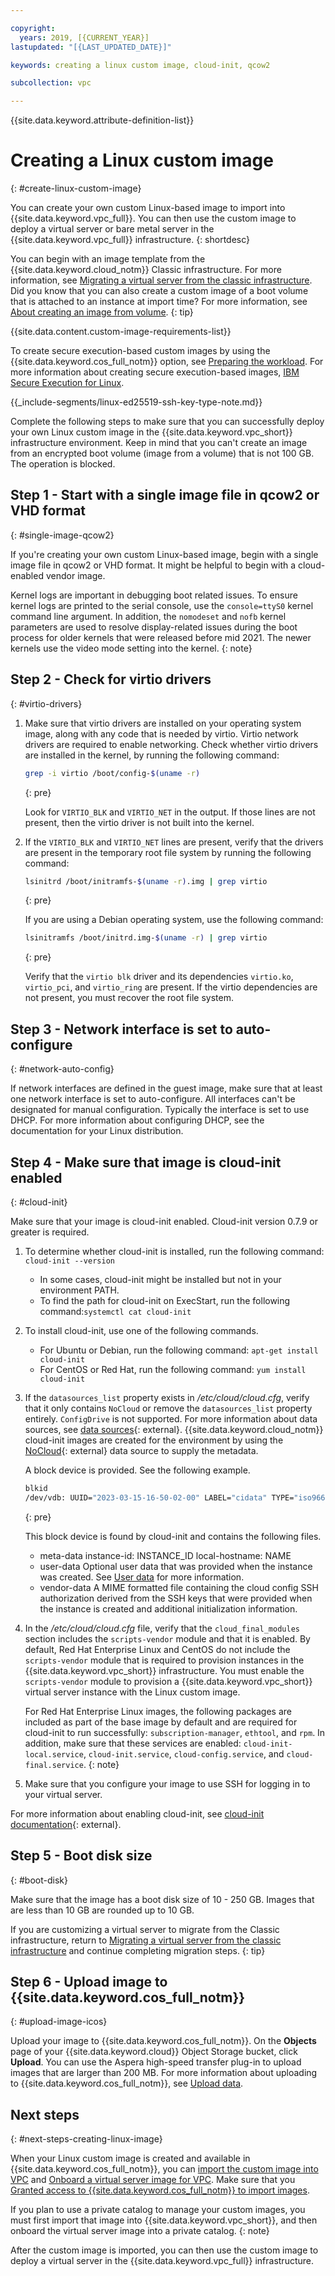```yaml
---

copyright:
  years: 2019, [{CURRENT_YEAR}]
lastupdated: "[{LAST_UPDATED_DATE}]"

keywords: creating a linux custom image, cloud-init, qcow2

subcollection: vpc

---
```


{{site.data.keyword.attribute-definition-list}}

# Creating a Linux custom image
{: #create-linux-custom-image}

You can create your own custom Linux-based image to import into {{site.data.keyword.vpc_full}}. You can then use the custom image to deploy a virtual server or bare metal server in the {{site.data.keyword.vpc_full}}  infrastructure.
{: shortdesc}

You can begin with an image template from the {{site.data.keyword.cloud_notm}} Classic infrastructure. For more information, see [Migrating a virtual server from the classic infrastructure](/docs/vpc?topic=vpc-migrate-vsi-to-vpc). Did you know that you can also create a custom image of a boot volume that is attached to an instance at import time? For more information, see [About creating an image from volume](/docs/vpc?topic=vpc-image-from-volume-vpc).
{: tip}

{{site.data.content.custom-image-requirements-list}}

To create secure execution-based custom images by using the {{site.data.keyword.cos_full_notm}} option, see [Preparing the workload](https://www.ibm.com/docs/en/linux-on-systems?topic=tasks-prepare-workload). For more information about creating secure execution-based images, [IBM Secure Execution for Linux](https://www.ibm.com/docs/en/linux-on-systems?topic=virtualization-introducing-secure-execution-linux).

<!--ed25519 note is shared with several other files building-custom-os.md, vsi_is_create_linux_custom_image.md -->
{{_include-segments/linux-ed25519-ssh-key-type-note.md}}

Complete the following steps to make sure that you can successfully deploy your own Linux custom image in the {{site.data.keyword.vpc_short}} infrastructure environment. Keep in mind that you can't create an image from an encrypted boot volume (image from a volume) that is not 100 GB. The operation is blocked.

## Step 1 - Start with a single image file in qcow2 or VHD format
{: #single-image-qcow2}

If you're creating your own custom Linux-based image, begin with a single image file in qcow2 or VHD format. It might be helpful to begin with a cloud-enabled vendor image.

Kernel logs are important in debugging boot related issues. To ensure kernel logs are printed to the serial console, use the `console=ttyS0` kernel command line argument. In addition, the `nomodeset` and `nofb` kernel parameters are used to resolve display-related issues during the boot process for older kernels that were released before mid 2021. The newer kernels use the video mode setting into the kernel.
{: note}

## Step 2 - Check for virtio drivers
{: #virtio-drivers}

1. Make sure that virtio drivers are installed on your operating system image, along with any code that is needed by virtio. Virtio network drivers are required to enable networking. Check whether virtio drivers are installed in the kernel, by running the following command:

    ```sh
    grep -i virtio /boot/config-$(uname -r)
    ```
    {: pre}

    Look for `VIRTIO_BLK` and `VIRTIO_NET` in the output. If those lines are not present, then the virtio driver is not built into the kernel.

2. If the `VIRTIO_BLK` and `VIRTIO_NET` lines are present, verify that the drivers are present in the temporary root file system by running the following command:

    ```sh
    lsinitrd /boot/initramfs-$(uname -r).img | grep virtio
    ```
    {: pre}

    If you are using a Debian operating system, use the following command:

    ```sh
    lsinitramfs /boot/initrd.img-$(uname -r) | grep virtio
    ```
    {: pre}

    Verify that the `virtio blk` driver and its dependencies `virtio.ko`, `virtio_pci`, and `virtio_ring` are present. If the virtio dependencies are not present, you must recover the root file system.

## Step 3 - Network interface is set to auto-configure
{: #network-auto-config}

If network interfaces are defined in the guest image, make sure that at least one network interface is set to
auto-configure. All interfaces can't be designated for manual configuration. Typically the interface is set to
use DHCP. For more information about configuring DHCP, see the documentation for your Linux distribution.

## Step 4 - Make sure that image is cloud-init enabled
{: #cloud-init}

Make sure that your image is cloud-init enabled. Cloud-init version 0.7.9 or greater is required.

1. To determine whether cloud-init is installed, run the following command: `cloud-init --version`
    * In some cases, cloud-init might be installed but not in your environment PATH.
    * To find the path for cloud-init on ExecStart, run the following command:`systemctl cat cloud-init`

2. To install cloud-init, use one of the following commands.
    * For Ubuntu or Debian, run the following command: `apt-get install cloud-init`
    * For CentOS or Red Hat, run the following command: `yum install cloud-init`

3. If the `datasources_list` property exists in */etc/cloud/cloud.cfg*, verify that it only contains `NoCloud` or remove the `datasources_list` property entirely. `ConfigDrive` is not supported. For more information about data sources, see [data sources](https://cloudinit.readthedocs.io/en/latest/reference/datasources.html){: external}. {{site.data.keyword.cloud_notm}} cloud-init images are created for the environment by using the [NoCloud](https://cloudinit.readthedocs.io/en/latest/reference/datasources/nocloud.html){: external} data source to supply the metadata.

   A block device is provided. See the following example.

   ```sh
   blkid
   /dev/vdb: UUID="2023-03-15-16-50-02-00" LABEL="cidata" TYPE="iso9660"
   ```
   {: pre}

   This block device is found by cloud-init and contains the following files.
   * meta-data
      instance-id: INSTANCE_ID
      local-hostname: NAME
   * user-data
      Optional user data that was provided when the instance was created. See [User data](/docs/vpc?topic=vpc-user-data) for more information.
   * vendor-data
      A MIME formatted file containing the cloud config SSH authorization derived from the SSH keys that were provided when the instance is created and additional initialization information.

4. In the */etc/cloud/cloud.cfg* file, verify that the `cloud_final_modules` section includes the `scripts-vendor` module and that it is enabled. By default, Red Hat Enterprise Linux and CentOS do not include the `scripts-vendor` module that is required to provision instances in the {{site.data.keyword.vpc_short}} infrastructure. You must enable the `scripts-vendor` module to provision a {{site.data.keyword.vpc_short}} virtual server instance with the Linux custom image.

    For Red Hat Enterprise Linux images, the following packages are included as part of the base image by default and are required for cloud-init to run successfully: `subscription-manager`, `ethtool`, and `rpm`. In addition, make sure that these services are enabled: `cloud-init-local.service`, `cloud-init.service`, `cloud-config.service`, and `cloud-final.service`.
    {: note}

5. Make sure that you configure your image to use SSH for logging in to your virtual server.

For more information about enabling cloud-init, see [cloud-init documentation](https://cloudinit.readthedocs.io/en/latest/){: external}.

## Step 5 - Boot disk size
{: #boot-disk}

Make sure that the image has a boot disk size of 10 - 250 GB. Images that are less than 10 GB are rounded up to 10 GB.

If you are customizing a virtual server to migrate from the Classic infrastructure, return to [Migrating a virtual server from the classic infrastructure](/docs/vpc?topic=vpc-migrate-vsi-to-vpc#migrate-customize-image-vpc) and continue completing migration steps.
{: tip}

## Step 6 - Upload image to {{site.data.keyword.cos_full_notm}}
{: #upload-image-icos}

Upload your image to {{site.data.keyword.cos_full_notm}}. On the **Objects** page of your {{site.data.keyword.cloud}} Object Storage bucket, click **Upload**. You can use the Aspera high-speed transfer plug-in to upload images that are larger than 200 MB. For more information about uploading to {{site.data.keyword.cos_full_notm}}, see [Upload data](/docs/cloud-object-storage?topic=cloud-object-storage-upload).

## Next steps
{: #next-steps-creating-linux-image}

When your Linux custom image is created and available in {{site.data.keyword.cos_full_notm}}, you can [import the custom image into VPC](/docs/vpc?topic=vpc-importing-custom-images-vpc) and [Onboard a virtual server image for VPC](/docs/account?topic=account-catalog-vsivpc-tutorial&interface=ui). Make sure that you [Granted access to {{site.data.keyword.cos_full_notm}} to import images](/docs/vpc?topic=vpc-object-storage-prereq).

If you plan to use a private catalog to manage your custom images, you must first import that image into {{site.data.keyword.vpc_short}}, and then onboard the virtual server image into a private catalog.
{: note}

After the custom image is imported, you can then use the custom image to deploy a virtual server in the {{site.data.keyword.vpc_full}} infrastructure.

